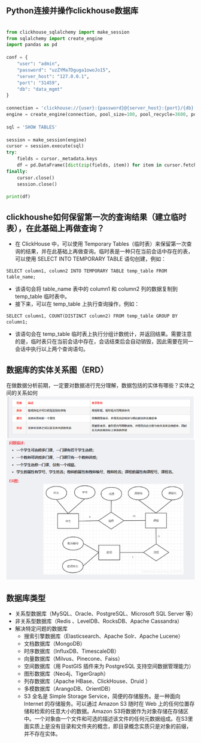 ## Python连接并操作clickhouse数据库

```python

from clickhouse_sqlalchemy import make_session
from sqlalchemy import create_engine
import pandas as pd

conf = {
    "user": "admin",
    "password": "uzZYMa7Dguga1owoJo15",
    "server_host": "127.0.0.1",
    "port": "31459",
    "db": "data_mgmt"
}

connection = 'clickhouse://{user}:{password}@{server_host}:{port}/{db}'.format(**conf)
engine = create_engine(connection, pool_size=100, pool_recycle=3600, pool_timeout=20)

sql = 'SHOW TABLES'

session = make_session(engine)
cursor = session.execute(sql)
try:
    fields = cursor._metadata.keys
    df = pd.DataFrame([dict(zip(fields, item)) for item in cursor.fetchall()])
finally:
    cursor.close()
    session.close()

print(df)

```

## clickhoushe如何保留第一次的查询结果（建立临时表），在此基础上再做查询？
- 在 ClickHouse 中，可以使用 Temporary Tables（临时表）来保留第一次查询的结果，并在此基础上再做查询。临时表是一种只在当前会话中存在的表，可以使用 SELECT INTO TEMPORARY TABLE 语句创建，例如：
```
SELECT column1, column2 INTO TEMPORARY TABLE temp_table FROM table_name;
```

- 该语句会将 table_name 表中的 column1 和 column2 列的数据复制到 temp_table 临时表中。
- 接下来，可以在 temp_table 上执行查询操作，例如：

```
SELECT column1, COUNT(DISTINCT column2) FROM temp_table GROUP BY column1;
```

- 该语句会在 temp_table 临时表上执行分组计数统计，并返回结果。需要注意的是，临时表只在当前会话中存在，会话结束后会自动销毁，因此需要在同一会话中执行以上两个查询语句。


## 数据库的实体关系图（ERD）
在做数据分析前期，一定要对数据进行充分理解，数据包括的实体有哪些？实体之间的关系如何
![](./pic/p3.png)
![](./pic/p4.png)





## 数据库类型

- 关系型数据库（MySQL、Oracle、PostgreSQL、Microsoft SQL Server 等）
- 非关系型数据库（Redis 、LevelDB、RocksDB、Apache Cassandra）
- 解决特定问题的数据库
	- 搜索引擎数据库（Elasticsearch、Apache Solr、Apache Lucene）
	- 文档数据库（MongoDB）
	- 时序数据库（InfluxDB、TimescaleDB）
	- 向量数据库（Milvus、Pinecone、Faiss）
	- 空间数据库（用 PostGIS 插件来为 PostgreSQL 支持空间数据管理能力）
	- 图形数据库（Neo4j、TigerGraph）
	- 列存数据库（Apache HBase、ClickHouse、Druid ）
	- 多模数据库（ArangoDB、OrientDB）
	- S3 全名是 Simple Storage Service，简便的存储服务。是一种面向 Internet 的存储服务。可以通过 Amazon S3 随时在 Web 上的任何位置存储和检索的任意大小的数据。Amazon S3将数据作为对象存储在存储区中。一个对象由一个文件和可选的描述该文件的任何元数据组成。在S3里面实质上是没有目录和文件夹的概念，即目录概念实质只是对象的前缀，并不存在实体。